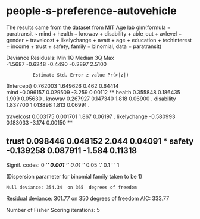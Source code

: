 # people-s-preference-autovehicle
The results came from the dataset from MIT Age lab
glm(formula = paratransit ~ mind + health + knowav + disability + 
    able_out + avlevel + gender + travelcost + likelychange + 
    avatt + age + education + techinterest + income + trust + 
    safety, family = binomial, data = paratransit)


Deviance Residuals: 
    Min       1Q   Median       3Q      Max  
-1.5687  -0.6248  -0.4490  -0.2897   2.5100  


              Estimate Std. Error z value Pr(>|z|)   
(Intercept)   0.762003   1.649626   0.462  0.64414   
mind         -0.096157   0.029509  -3.259  0.00112 **
health        0.355848   0.186435   1.909  0.05630 . 
knowav        0.267927   0.147340   1.818  0.06900 . 
disability    1.837700   1.013898   1.813  0.06991 . 

travelcost    0.003175   0.001701   1.867  0.06197 . 
likelychange -0.580993   0.183033  -3.174  0.00150 **
 
trust         0.098446   0.048152   2.044  0.04091 * 
safety       -0.139258   0.087911  -1.584  0.11318   
---

Signif. codes:  0 ‘***’ 0.001 ‘**’ 0.01 ‘*’ 0.05 ‘.’ 0.1 ‘ ’ 1

(Dispersion parameter for binomial family taken to be 1)

    Null deviance: 354.34  on 365  degrees of freedom
Residual deviance: 301.77  on 350  degrees of freedom
AIC: 333.77

Number of Fisher Scoring iterations: 5
